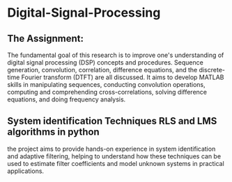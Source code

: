 # Digital-Signal-Processing

## The Assignment:
The fundamental goal of this research is to improve one's understanding of digital signal processing (DSP) concepts and procedures. 
Sequence generation, convolution, correlation, difference equations, and the discrete-time Fourier transform (DTFT) are all discussed. 
It aims to develop MATLAB skills in manipulating sequences, conducting convolution operations, computing and comprehending cross-correlations, 
solving difference equations, and doing frequency analysis.

## System identification Techniques RLS and LMS algorithms in python
the project aims to provide hands-on experience in system identification and adaptive filtering, helping to 
understand how these techniques can be used to estimate filter coefficients and model unknown systems in practical applications.

